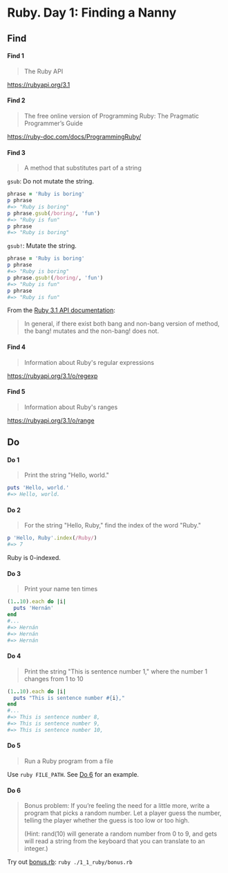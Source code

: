 # Ruby. Day 1: Finding a Nanny

## Find

#### Find 1

> The Ruby API

<https://rubyapi.org/3.1>

#### Find 2

> The free online version of Programming Ruby: The Pragmatic Programmer’s Guide

<https://ruby-doc.com/docs/ProgrammingRuby/>

#### Find 3

> A method that substitutes part of a string

`gsub`: Do not mutate the string.

```ruby
phrase = 'Ruby is boring'
p phrase
#=> "Ruby is boring"
p phrase.gsub(/boring/, 'fun')
#=> "Ruby is fun"
p phrase
#=> "Ruby is boring"
```

`gsub!`: Mutate the string.

```ruby
phrase = 'Ruby is boring'
p phrase
#=> "Ruby is boring"
p phrase.gsub!(/boring/, 'fun')
#=> "Ruby is fun"
p phrase
#=> "Ruby is fun"
```

From the [Ruby 3.1 API documentation](https://rubyapi.org/3.1/o/String.html#method-i-gsub):

> In general, if there exist both bang and non-bang version of method, the bang! mutates and the
> non-bang! does not.

#### Find 4

> Information about Ruby's regular expressions

<https://rubyapi.org/3.1/o/regexp>

#### Find 5

> Information about Ruby's ranges

<https://rubyapi.org/3.1/o/range>

## Do

#### Do 1

> Print the string "Hello, world."

```ruby
puts 'Hello, world.'
#=> Hello, world.
```

#### Do 2

> For the string "Hello, Ruby," find the index of the word "Ruby."

```ruby
p 'Hello, Ruby'.index(/Ruby/)
#=> 7
```

Ruby is 0-indexed.

#### Do 3

> Print your name ten times

```ruby
(1..10).each do |i|
  puts 'Hernán'
end
#...
#=> Hernán
#=> Hernán
#=> Hernán
```

#### Do 4

> Print the string "This is sentence number 1," where the number 1 changes from 1 to 10

```ruby
(1..10).each do |i|
  puts "This is sentence number #{i},"
end
#...
#=> This is sentence number 8,
#=> This is sentence number 9,
#=> This is sentence number 10,
```

#### Do 5

> Run a Ruby program from a file

Use `ruby FILE_PATH`. See [Do 6](#do-6) for an example.

#### Do 6

> Bonus problem: If you’re feeling the need for a little more, write a program that picks a random
> number. Let a player guess the number, telling the player whether the guess is too low or too
> high.
>
> (Hint: rand(10) will generate a random number from 0 to 9, and gets will read a string from the
> keyboard that you can translate to an integer.)

Try out [bonus.rb](./bonus.rb): `ruby ./1_1_ruby/bonus.rb`
